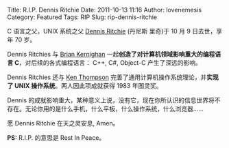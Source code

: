 Title: R.I.P. Dennis Ritchie
Date: 2011-10-13 11:16
Author: lovenemesis
Category: Featured
Tags: RIP
Slug: rip-dennis-ritchie

C 语言之父，UNIX 系统之父 [Dennis
Ritchie](http://en.wikipedia.org/wiki/Dennis_Ritchie) (丹尼斯 里奇)于 10
月 9 日去世，享年 70 岁。

Dennis Ritchies 与 [Brian
Kernighan](http://en.wikipedia.org/wiki/Brian_Kernighan)
一起**创造了对计算机领域影响重大的编程语言 C**，对后续的各式编程语言：
C++, C#, Object-C 产生了深远的影响。

Dennis Ritchies 还与 [Ken
Thompson](http://en.wikipedia.org/wiki/Ken_Thompson_(programmer))
完善了通用计算机操作系统理论，并**实现了 UNIX
操作系统**。两人因此项成就获得 1983 年图灵奖。

Dennis
的成就影响重大，某种意义上说，没有它，现在你所认识的信息世界将不存在。无论你用的是什么手机，什么平板，什么操作系统，什么浏览器……

愿 Dennis Ritchie 在天之灵安息, Amen。

**PS:** R.I.P. 的意思是 Rest In Peace。
